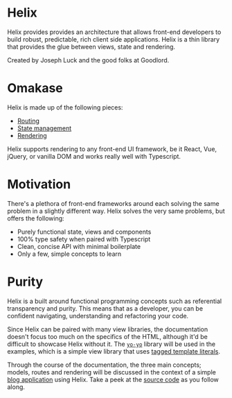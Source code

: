 # Helix

Helix provides provides an architecture that allows front-end developers to build robust, predictable, rich client side applications. Helix is a thin library that provides the glue between views, state and rendering.

Created by Joseph Luck and the good folks at Goodlord.

# Omakase

Helix is made up of the following pieces:

- [Routing](https://josephluck.gitbooks.io/helix/Views/)
- [State management](https://josephluck.gitbooks.io/helix/Models/)
- [Rendering](https://josephluck.gitbooks.io/helix/Rendering/Rendering.html)

Helix supports rendering to any front-end UI framework, be it React, Vue, jQuery, or vanilla DOM and works really well with Typescript.

# Motivation

There's a plethora of front-end frameworks around each solving the same problem in a slightly different way. Helix solves the very same problems, but offers the following:

- Purely functional state, views and components
- 100% type safety when paired with Typescript
- Clean, concise API with minimal boilerplate
- Only a few, simple concepts to learn

# Purity

Helix is a built around functional programming concepts such as referential transparency and purity. This means that as a developer, you can be confident navigating, understanding and refactoring your code.

Since Helix can be paired with many view libraries, the documentation doesn't focus too much on the specifics of the HTML, although it'd be difficult to showcase Helix without it. The [`yo-yo`](https://github.com/maxogden/yo-yo) library will be used in the examples, which is a simple view library that uses [tagged template literals](https://developer.mozilla.org/en-US/docs/Web/JavaScript/Reference/Template_literals).

Through the course of the documentation, the three main concepts; models, routes and rendering will be discussed in the context of a simple [blog application](http://helix-blog.surge.sh) using Helix. Take a peek at the [source code](http://github.com/josephluck/helix/tree/master/examples/blog) as you follow along.
